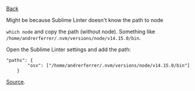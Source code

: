 [Back](https://github.com/andrerferrer/troubleshooting-lw)

Might be because Sublime Linter doesn't know the path to node

`which node` and copy the path (without node). Something like `/home/andrerferrer/.nvm/versions/node/v14.15.0/bin`.

Open the Sublime Linter settings and add the path:

```
"paths": {
		"osx": ["/home/andrerferrer/.nvm/versions/node/v14.15.0/bin"]
	}
```

[Source](https://github.com/SublimeLinter/SublimeLinter/issues/1118#issuecomment-393030063).
